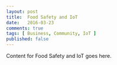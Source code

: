 ```yaml
---
layout: post
title:  Food Safety and IoT
date:   2016-03-23 
comments: true
tags: [ Business, Community, IoT ]
published: false
---
```

 
Content for Food Safety and IoT goes here.
 
